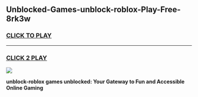 
## Unblocked-Games-unblock-roblox-Play-Free-8rk3w
<h3>
<a href="https://premium76.site?title=unblock-roblox&ref=21A">CLICK TO PLAY</a></h3>
<hr>

<h3>
<a href="https://premium76.site?title=unblock-roblox&ref=21A">CLICK 2 PLAY</a>
  
</h3>

<a href="https://premium76.site?title=unblock-roblox&ref=21A"><img src="https://clearcache.store/games.png"></a>


**unblock-roblox games unblocked: Your Gateway to Fun and Accessible Online Gaming**
